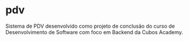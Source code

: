 # pdv
Sistema de PDV desenvolvido como projeto de conclusão do curso de Desenvolvimento de Software com foco em Backend da Cubos Academy.
